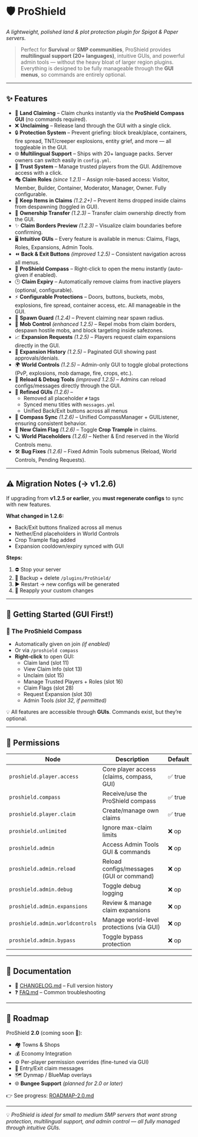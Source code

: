 # 🛡️ ProShield
*A lightweight, polished land & plot protection plugin for Spigot & Paper servers.*

> Perfect for **Survival** or **SMP communities**, ProShield provides **multilingual support (20+ languages)**, intuitive GUIs, and powerful admin tools — without the heavy bloat of larger region plugins.  
> Everything is designed to be fully manageable through the **GUI menus**, so commands are entirely optional.

---

## ✨ Features

- 🏡 **Land Claiming** – Claim chunks instantly via the **ProShield Compass GUI** (no commands required).  
- ❌ **Unclaiming** – Release land through the GUI with a single click.  
- 🔒 **Protection System** – Prevent griefing: block break/place, containers, fire spread, TNT/creeper explosions, entity grief, and more — all toggleable in the GUI.  
- 🌐 **Multilingual Support** – Ships with 20+ language packs. Server owners can switch easily in `config.yml`.  
- 👥 **Trust System** – Manage trusted players from the GUI. Add/remove access with a click.  
- 🎭 **Claim Roles** *(since 1.2.1)* – Assign role-based access: Visitor, Member, Builder, Container, Moderator, Manager, Owner. Fully configurable.  
- 🎒 **Keep Items in Claims** *(1.2.2+)* – Prevent items dropped inside claims from despawning (toggled in GUI).  
- 🔄 **Ownership Transfer** *(1.2.3)* – Transfer claim ownership directly from the GUI.  
- ✨ **Claim Borders Preview** *(1.2.3)* – Visualize claim boundaries before confirming.  
- 🖥️ **Intuitive GUIs** – Every feature is available in menus: Claims, Flags, Roles, Expansions, Admin Tools.  
- ⏪ **Back & Exit Buttons** *(improved 1.2.5)* – Consistent navigation across all menus.  
- 🧭 **ProShield Compass** – Right-click to open the menu instantly (auto-given if enabled).  
- 🕒 **Claim Expiry** – Automatically remove claims from inactive players (optional, configurable).  
- ⚡ **Configurable Protections** – Doors, buttons, buckets, mobs, explosions, fire spread, container access, etc. All manageable in the GUI.  
- 🛑 **Spawn Guard** *(1.2.4)* – Prevent claiming near spawn radius.  
- 🧟 **Mob Control** *(enhanced 1.2.5)* – Repel mobs from claim borders, despawn hostile mobs, and block targeting inside safezones.  
- 📈 **Expansion Requests** *(1.2.5)* – Players request claim expansions directly in the GUI.  
- 📜 **Expansion History** *(1.2.5)* – Paginated GUI showing past approvals/denials.  
- 🌍 **World Controls** *(1.2.5)* – Admin-only GUI to toggle global protections (PvP, explosions, mob damage, fire, crops, etc.).  
- 🔧 **Reload & Debug Tools** *(improved 1.2.5)* – Admins can reload configs/messages directly through the GUI.  
- 🎨 **Refined GUIs** *(1.2.6)* –  
  - Removed all placeholder `#` tags  
  - Synced menu titles with `messages.yml`  
  - Unified Back/Exit buttons across all menus  
- 🧭 **Compass Sync** *(1.2.6)* – Unified CompassManager + GUIListener, ensuring consistent behavior.  
- 🌾 **New Claim Flag** *(1.2.6)* – Toggle **Crop Trample** in claims.  
- 🪐 **World Placeholders** *(1.2.6)* – Nether & End reserved in the World Controls menu.  
- 🛠️ **Bug Fixes** *(1.2.6)* – Fixed Admin Tools submenus (Reload, World Controls, Pending Requests).  

---

## ⚠️ Migration Notes (→ v1.2.6)

If upgrading from **v1.2.5 or earlier**, you **must regenerate configs** to sync with new features.

**What changed in 1.2.6:**  
- Back/Exit buttons finalized across all menus  
- Nether/End placeholders in World Controls  
- Crop Trample flag added  
- Expansion cooldown/expiry synced with GUI  

**Steps:**  
1. ⛔ Stop your server  
2. 📂 Backup + delete `/plugins/ProShield/`  
3. ▶️ Restart → new configs will be generated  
4. 📝 Reapply your custom changes  

---

## 🏡 Getting Started (GUI First!)

### 🔹 The ProShield Compass
- Automatically given on join *(if enabled)*  
- Or via `/proshield compass`  
- **Right-click** to open GUI:  
  - Claim land (slot 11)  
  - View Claim Info (slot 13)  
  - Unclaim (slot 15)  
  - Manage Trusted Players + Roles (slot 16)  
  - Claim Flags (slot 28)  
  - Request Expansion (slot 30)  
  - Admin Tools *(slot 32, if permitted)*  

💡 All features are accessible through **GUIs**. Commands exist, but they’re optional.

---

## 🔑 Permissions

| Node                             | Description                                      | Default |
|----------------------------------|--------------------------------------------------|---------|
| `proshield.player.access`        | Core player access (claims, compass, GUI)        | ✅ true |
| `proshield.compass`              | Receive/use the ProShield compass                | ✅ true |
| `proshield.player.claim`         | Create/manage own claims                         | ✅ true |
| `proshield.unlimited`            | Ignore max-claim limits                          | ❌ op   |
| `proshield.admin`                | Access Admin Tools GUI & commands                | ❌ op   |
| `proshield.admin.reload`         | Reload configs/messages (GUI or command)         | ❌ op   |
| `proshield.admin.debug`          | Toggle debug logging                             | ❌ op   |
| `proshield.admin.expansions`     | Review & manage claim expansions                 | ❌ op   |
| `proshield.admin.worldcontrols`  | Manage world-level protections (via GUI)         | ❌ op   |
| `proshield.admin.bypass`         | Toggle bypass protection                         | ❌ op   |

---

## 📖 Documentation
- 📜 [CHANGELOG.md](CHANGELOG.md) – Full version history  
- ❓ [FAQ.md](FAQ.md) – Common troubleshooting  

---

## 🚀 Roadmap
ProShield **2.0** (coming soon 🚧):  
- 🏘️ Towns & Shops  
- 💰 Economy Integration  
- ⚙️ Per-player permission overrides (fine-tuned via GUI)  
- 🎨 Entry/Exit claim messages  
- 🗺️ Dynmap / BlueMap overlays  
- 🌐 **Bungee Support** *(planned for 2.0 or later)*  

👉 See progress: [ROADMAP-2.0.md](ROADMAP-2.0.md)  

---

💡 *ProShield is ideal for small to medium SMP servers that want strong protection, multilingual support, and admin control — all fully managed through intuitive GUIs.*  

